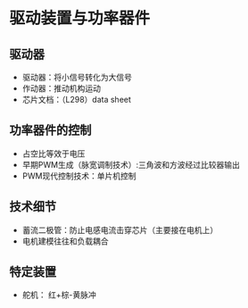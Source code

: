 # 驱动装置与功率器件

## 驱动器

* 驱动器：将小信号转化为大信号
* 作动器：推动机构运动
* 芯片文档：（L298）data sheet

## 功率器件的控制

* 占空比等效于电压
* 早期PWM生成（脉宽调制技术）:三角波和方波经过比较器输出
* PWM现代控制技术：单片机控制

## 技术细节

* 蓄流二极管：防止电感电流击穿芯片（主要接在电机上）
* 电机建模往往和负载耦合

## 特定装置

* 舵机： 红+棕-黄脉冲 
